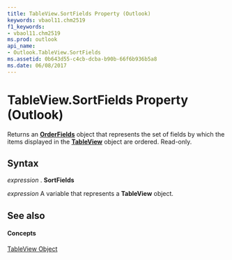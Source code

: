 ```yaml
---
title: TableView.SortFields Property (Outlook)
keywords: vbaol11.chm2519
f1_keywords:
- vbaol11.chm2519
ms.prod: outlook
api_name:
- Outlook.TableView.SortFields
ms.assetid: 0b643d55-c4cb-dcba-b90b-66f6b936b5a8
ms.date: 06/08/2017
---
```



# TableView.SortFields Property (Outlook)

Returns an **[OrderFields](orderfields-object-outlook.md)** object that represents the set of fields by which the items displayed in the **[TableView](tableview-object-outlook.md)** object are ordered. Read-only.


## Syntax

 _expression_ . **SortFields**

 _expression_ A variable that represents a **TableView** object.


## See also


#### Concepts


[TableView Object](tableview-object-outlook.md)


